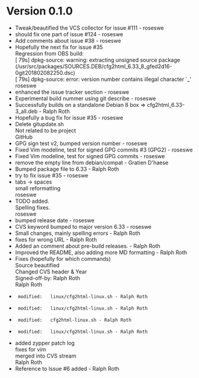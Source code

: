 # Version 0.1.0
 -  Tweak/beautified the VCS collector for issue #111 - roseswe
 -  should fix one part of issue #124 - roseswe
 -  Add comments about issue #38 - roseswe
 -  Hopefully the next fix for issue #35  
    Regression from OBS build:  
    [   79s] dpkg-source: warning: extracting unsigned source package  
    (/usr/src/packages/SOURCES.DEB/cfg2html_6.33_8_gfed2d16-0git201802082250.dsc)  
    [   79s] dpkg-source: error: version number contains illegal character `_'  
            roseswe
 -  enhanced the issue tracker section - roseswe
 -  Experimental build nummer using git describe - roseswe
 -  Successfully builds on a standalone Debian 8 box => cfg2html_6.33-3_all.deb - Ralph Roth
 -  Hopefully a bug fix for issue #35 - roseswe
 -  Delete gitupdate.sh  
    Not related to be project  
            GitHub
 -  GPG sign test v2, bumped version number - roseswe
 -  Fixed Vim modeline, test for signed GPG commits #3 (GPG2) - roseswe
 -  Fixed Vim modeline, test for signed GPG commits - roseswe
 -  remove the empty line from debian/compat - Gratien D'haese
 -  Bumped package file to 6.33 - Ralph Roth
 -  try to fix issue #35 - roseswe
 -  tabs -> spaces  
    small reformatting  
            roseswe
 -  TODO added.  
    Spelling fixes.  
            roseswe
 -  bumped release date - roseswe
 -  CVS keyword bumped to major version 6.33 - roseswe
 -  Small changes, mainly spelling errors - Ralph Roth
 -  fixes for wrong URL - Ralph Roth
 -  Added an comment about pre-build releases. - Ralph Roth
 -  Improved the README, also adding more MD formatting - Ralph Roth
 -  Fixes (hopefully for which commands)  
    Source beautified  
    Changed CVS header & Year  
    Signed-off-by: Ralph Roth <rroth>  
            Ralph Roth
 -  	modified:   linux/cfg2html-linux.sh - Ralph Roth
 -  	modified:   linux/cfg2html-linux.sh - Ralph Roth
 -  	modified:   cfg2html-linux.sh - Ralph Roth
 -  	modified:   linux/cfg2html-linux.sh - Ralph Roth
 -  added zypper patch log  
    fixes for vim  
    merged into CVS stream  
            Ralph Roth
 -  Reference to Issue #6 added - Ralph Roth

